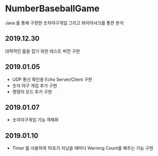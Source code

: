 # NumberBaseballGame
Java 를 통해 구현한 숫자야구게임 그리고 와이어샤크를 통한 분석

## 2019.12.30
대략적인 틀을 잡기 위한 테스트 버전 구현

## 2019.01.05
+ UDP 통신 확인용 Echo Server/Client 구현
+ 숫자 야구 게임 추가 구현
+ 명령어 모드 추가 구현

## 2019.01.07
+ 숫자야구게임 기능 객체화

## 2019.01.10
+ Timer 를 사용하여 10초가 지났을 때마다 Warning Count를 해주는 기능 구현
